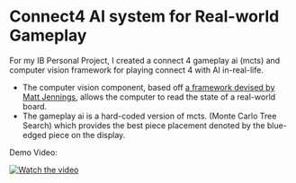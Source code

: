 # Connect4 AI system for Real-world Gameplay
For my IB Personal Project, I created a connect 4 gameplay ai (mcts) and computer vision framework for playing connect 4 with AI in-real-life.

- The computer vision component, based off [a framework devised by Matt Jennings](https://mattjennings.co.uk/portfolio/Connect-Four%20Computer%20Vision%20A.I/), allows the computer to read the state of a real-world board.
- The gameplay ai is a hard-coded version of mcts. (Monte Carlo Tree Search) which provides the best piece placement denoted by the blue-edged piece on the display. 

Demo Video:

[![Watch the video](http://img.youtube.com/vi/wiWxFHbbxi0/0.jpg)](https://www.youtube.com/watch?v=wiWxFHbbxi0)

